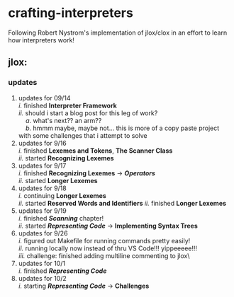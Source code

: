 # crafting-interpreters
Following Robert Nystrom's implementation of jlox/clox in an effort to learn how interpreters work!

## jlox:

### updates
1. updates for 09/14\
    *i.* finished **Interpreter Framework**\
    *ii.* should i start a blog post for this leg of work?\
        &nbsp;&nbsp;&nbsp;&nbsp;*a.* what's next?? an arm??\
        &nbsp;&nbsp;&nbsp;&nbsp;*b.* hmmm maybe, maybe not... this is more of a copy paste project with some challenges that i attempt to solve
2. updates for 9/16\
    *i.* finished **Lexemes and Tokens**, **The Scanner Class**\
    *ii.* started **Recognizing Lexemes**
3. updates for 9/17\
    *i.* finished **Recognizing Lexemes** -> ***Operators***\
    *ii.* started **Longer Lexemes**
4. updates for 9/18\
    *i.* continuing **Longer Lexemes**\
    *ii.* started **Reserved Words and Identifiers**
    *ii.* finished **Longer Lexemes**
5. updates for 9/19\
    *i.* finished ***Scanning*** chapter!\
    *ii.* started ***Representing Code*** -> **Implementing Syntax Trees**
6. updates for 9/26\
    *i.* figured out Makefile for running commands pretty easily!\
    *ii.* running locally now instead of thru VS Code!!! yippeeeee!!!\
    *iii.* challenge: finished adding multiline commenting to jlox\
7. updates for 10/1\
    *i.* finished ***Representing Code***
8. updates for 10/2\
    *i.* starting ***Representing Code*** -> **Challenges**